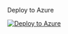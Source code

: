 Deploy to Azure

[![Deploy to Azure](https://aka.ms/deploytoazurebutton)](https://portal.azure.com/#create/Microsoft.Template/uri/https%3A%2F%2Fraw.githubusercontent.com%2FShivniel%2FAzure%2Fmaster%2FAzureSentinelviaARM%2FARMTemplates%2Fazuredeploy.json/createUIDefinitionUri/https%3A%2F%2Fraw.githubusercontent.com%2FShivniel%2FAzure%2Fmaster%2FAzureSentinelviaARM%2FARMTemplates%2FcreateUiDefinition.json)
